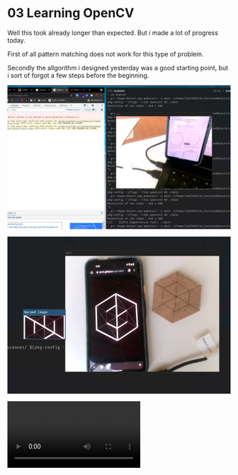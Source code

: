# 03 Learning OpenCV

Well this took already longer than expected. But i made a lot of progress today.

First of all pattern matching does not work for this type of problem.

Secondly the allgorithm i designed yesterday was a good starting point, but i sort of forgot a few steps before the beginning.

![](01.jpg)

![](02.jpg)

![](smol.webm)
